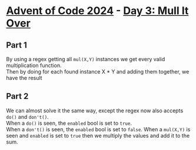 # [Advent of Code 2024](../README.md) - [Day 3: Mull It Over](https://adventofcode.com/2024/day/3)

## Part 1
By using a regex getting all ``mul(X,Y)`` instances we get every valid multiplication function.  
Then by doing for each found instance X * Y and adding them together, we have the result

## Part 2
We can almost solve it the same way, except the regex now also accepts ``do()`` and ``don't()``.  
When a ``do()`` is seen, the ``enabled`` bool is set to ``true``.  
When a ``don't()`` is seen, the ``enabled`` bool is set to ``false``.
When a ``mul(X,Y)`` is seen and ``enabled`` is set to ``true``
then we multiply the values and add it to the sum.